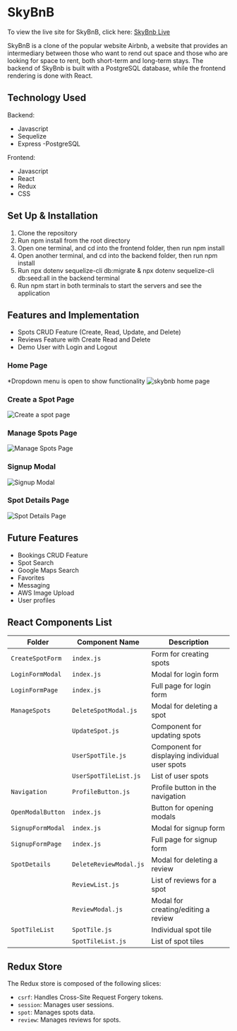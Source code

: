 # SkyBnB

To view the live site for SkyBnB, click here: [SkyBnb Live](https://airbnb-5tj9.onrender.com)

SkyBnB is a clone of the popular website Airbnb, a website that provides an intermediary between those who want to rend out space and those who are looking for space to rent, both short-term and long-term stays.
The backend of SkyBnb is built with a PostgreSQL database, while the frontend rendering is done with React.

## Technology Used
Backend:
- Javascript
- Sequelize
- Express
-PostgreSQL

Frontend:
- Javascript
- React
- Redux
- CSS


## Set Up & Installation
1. Clone the repository
2. Run npm install from the root directory
3. Open one terminal, and cd into the frontend folder, then run npm install
4. Open another terminal, and cd into the backend folder, then run npm install
5. Run npx dotenv sequelize-cli db:migrate & npx dotenv sequelize-cli db:seed:all in the backend terminal
6. Run npm start in both terminals to start the servers and see the application

## Features and Implementation
- Spots CRUD Feature (Create, Read, Update, and Delete)
- Reviews Feature with Create Read and Delete
- Demo User with Login and Logout

### Home Page
*Dropdown menu is open to show functionality
![skybnb home page](https://github.com/samanarana/AirBnB/assets/113636092/2bdfae85-b8f1-45d2-b3e0-1532adf00d2e)

### Create a Spot Page
![Create a spot page](https://github.com/samanarana/AirBnB/assets/113636092/9651f5e4-ff2e-4dfe-95e8-f9846c7f7141)

### Manage Spots Page
![Manage Spots Page](https://github.com/samanarana/AirBnB/assets/113636092/429a197c-e3b9-4476-b24e-c5cbf89170d8)

### Signup Modal
![Signup Modal](https://github.com/samanarana/AirBnB/assets/113636092/9d704329-94e1-42b6-aec5-b7c7db24e3d8)

### Spot Details Page
![Spot Details Page](https://github.com/samanarana/AirBnB/assets/113636092/effac6aa-9664-4cbc-8463-cb1ad5f7a05f)

## Future Features
- Bookings CRUD Feature
- Spot Search
- Google Maps Search
- Favorites
- Messaging
- AWS Image Upload
- User profiles


## React Components List

| Folder            | Component Name        | Description                                     |
|-------------------|-----------------------|-------------------------------------------------|
| `CreateSpotForm`  | `index.js`            | Form for creating spots                         |
| `LoginFormModal`  | `index.js`            | Modal for login form                            |
| `LoginFormPage`   | `index.js`            | Full page for login form                        |
| `ManageSpots`     | `DeleteSpotModal.js`  | Modal for deleting a spot                       |
|                   | `UpdateSpot.js`       | Component for updating spots                    |
|                   | `UserSpotTile.js`     | Component for displaying individual user spots  |
|                   | `UserSpotTileList.js` | List of user spots                              |
| `Navigation`      | `ProfileButton.js`    | Profile button in the navigation                |
| `OpenModalButton` | `index.js`            | Button for opening modals                       |
| `SignupFormModal` | `index.js`            | Modal for signup form                           |
| `SignupFormPage`  | `index.js`            | Full page for signup form                       |
| `SpotDetails`     | `DeleteReviewModal.js`| Modal for deleting a review                     |
|                   | `ReviewList.js`       | List of reviews for a spot                      |
|                   | `ReviewModal.js`      | Modal for creating/editing a review             |
| `SpotTileList`    | `SpotTile.js`         | Individual spot tile                            |
|                   | `SpotTileList.js`     | List of spot tiles                              |



## Redux Store

The Redux store is composed of the following slices:

- `csrf`: Handles Cross-Site Request Forgery tokens.
- `session`: Manages user sessions.
- `spot`: Manages spots data.
- `review`: Manages reviews for spots.
